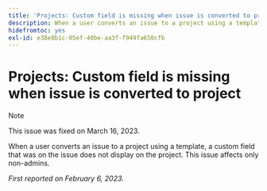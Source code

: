 ```yaml
---
title: 'Projects: Custom field is missing when issue is converted to project'
description: When a user converts an issue to a project using a template, a custom field that was on the issue does not display on the project. This issue affects only non-admins.
hidefromtoc: yes
exl-id: e38e8b1c-05ef-40be-aa3f-f949fa650cfb
---
```

# Projects: Custom field is missing when issue is converted to project

>[!NOTE]
>
>This issue was fixed on March 16, 2023.

When a user converts an issue to a project using a template, a custom field that was on the issue does not display on the project. This issue affects only non-admins.

_First reported on February 6, 2023._
